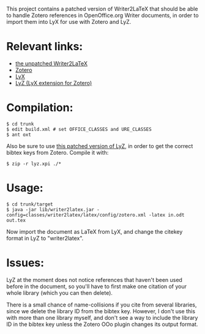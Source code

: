 This project contains a patched version of Writer2LaTeX that should be
able to handle Zotero references in OpenOffice.org Writer documents,
in order to import them into LyX for use with Zotero and LyZ.


Relevant links:
===============
- [the unpatched Writer2LaTeX](http://writer2latex.sourceforge.net/)
- [Zotero](http://www.zotero.org/)
- [LyX](http://www.lyx.org/)
- [LyZ (LyX extension for Zotero)](https://addons.mozilla.org/en-US/firefox/addon/56806/)


Compilation:
============

    $ cd trunk
    $ edit build.xml # set OFFICE_CLASSES and URE_CLASSES
    $ ant oxt

Also be sure to use [this patched version of LyZ](http://github.com/unhammer/lyz), 
in order to get the correct bibtex keys from Zotero. Compile it with:

    $ zip -r lyz.xpi ./*


Usage:
======

    $ cd trunk/target
    $ java -jar lib/writer2latex.jar -config=classes/writer2latex/latex/config/zotero.xml -latex in.odt out.tex

Now import the document as LaTeX from LyX, and change the citekey
format in LyZ to "writer2latex".

Issues:
=======

LyZ at the moment does not notice references that haven't been used
before in the document, so you'll have to first make one citation of
your whole library (which you can then delete).

There is a small chance of name-collisions if you cite from several
libraries, since we delete the library ID from the bibtex
key. However, I don't use this with more than one library myself, and
don't see a way to include the library ID in the bibtex key unless the
Zotero OOo plugin changes its output format.
